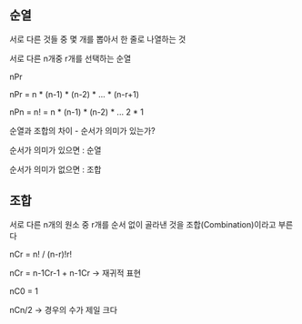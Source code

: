 ## 순열

서로 다른 것들 중 몇 개를 뽑아서 한 줄로 나열하는 것

서로 다른 n개중 r개를 선택하는 순열

nPr

nPr = n * (n-1) * (n-2) * ... * (n-r+1)

nPn = n! = n * (n-1) * (n-2) * ... 2 * 1

순열과 조합의 차이 - 순서가 의미가 있는가?

순서가 의미가 있으면 : 순열

순서가 의미가 없으면 : 조합

## 조합

서로 다른 n개의 원소 중 r개를 순서 없이 골라낸 것을 조합(Combination)이라고 부른다

nCr = n! / (n-r)!r!

nCr = n-1Cr-1 + n-1Cr -> 재귀적 표현

nC0 = 1

nCn/2 -> 경우의 수가 제일 크다